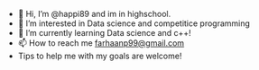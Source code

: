 - 👋 Hi, I’m @happi89 and im in highschool.
- 👀 I’m interested in Data science and competitice programming
- 🌱 I’m currently learning Data science and c++!
- 📫 How to reach me farhaanp99@gmail.com 
- Tips to help me with my goals are welcome!

<!---
happi89/happi89 is a ✨ special ✨ repository because its `README.md` (this file) appears on your GitHub profile.
You can click the Preview link to take a look at your changes.
--->

